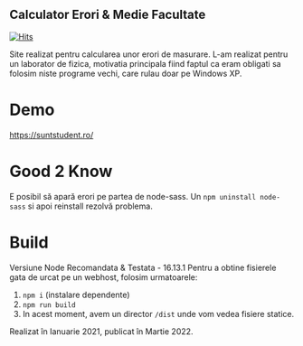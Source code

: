 ## Calculator Erori & Medie Facultate

[![Hits](https://hits.sh/github.com/Michael-xT/Calculator-Erori-si-Medie/hits.svg)](https://hits.sh/github.com/Michael-xT/Calculator-Erori-si-Medie)

Site realizat pentru calcularea unor erori de masurare. L-am realizat pentru un laborator de fizica, motivatia principala fiind faptul ca eram obligati sa folosim niste programe vechi, care rulau doar pe Windows XP.

# Demo

https://suntstudent.ro/

# Good 2 Know

E posibil să apară erori pe partea de node-sass. Un `npm uninstall node-sass` si apoi reinstall rezolvă problema.

# Build

Versiune Node Recomandata & Testata - 16.13.1
Pentru a obtine fisierele gata de urcat pe un webhost, folosim urmatoarele:

1. `npm i` (instalare dependente)
2. `npm run build`
3. In acest moment, avem un director `/dist` unde vom vedea fisiere statice.

Realizat în Ianuarie 2021, publicat în Martie 2022.
